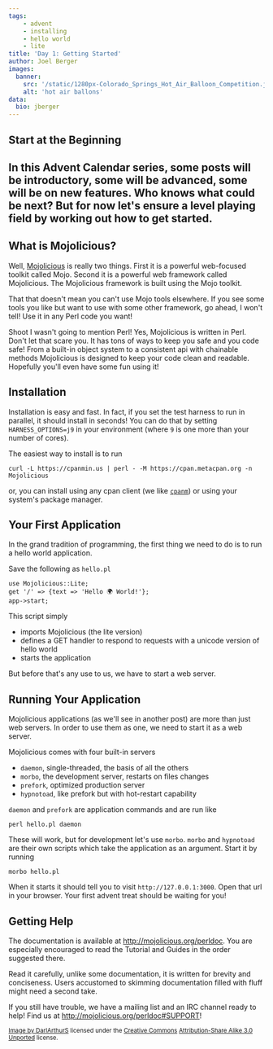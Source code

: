 ```yaml
---
tags:
    - advent
    - installing
    - hello world
    - lite
title: 'Day 1: Getting Started'
author: Joel Berger
images:
  banner:
    src: '/static/1280px-Colorado_Springs_Hot_Air_Balloon_Competition.jpg'
    alt: 'hot air ballons'
data:
  bio: jberger
---
```

## Start at the Beginning

In this Advent Calendar series, some posts will be introductory, some will be advanced, some will be on new features.
Who knows what could be next?
But for now let's ensure a level playing field by working out how to get started.
---
## What is Mojolicious?

Well, [Mojolicious](http://mojolicious.org) is really two things.
First it is a powerful web-focused toolkit called Mojo.
Second it is a powerful web framework called Mojolicious.
The Mojolicious framework is built using the Mojo toolkit.

That that doesn't mean you can't use Mojo tools elsewhere.
If you see some tools you like but want to use with some other framework, go ahead, I won't tell!
Use it in any Perl code you want!

Shoot I wasn't going to mention Perl!
Yes, Mojolicious is written in Perl.
Don't let that scare you.
It has tons of ways to keep you safe and you code safe!
From a built-in object system to a consistent api with chainable methods Mojolicious is designed to keep your code clean and readable.
Hopefully you'll even have some fun using it!

## Installation

Installation is easy and fast.
In fact, if you set the test harness to run in parallel, it should install in seconds!
You can do that by setting `HARNESS_OPTIONS=j9` in your environment (where `9` is one more than your number of cores).

The easiest way to install is to run

    curl -L https://cpanmin.us | perl - -M https://cpan.metacpan.org -n Mojolicious

or, you can install using any cpan client (we like [`cpanm`](https://metacpan.org/pod/App::cpanminus)) or using your system's package manager.

## Your First Application

In the grand tradition of programming, the first thing we need to do is to run a hello world application.

Save the following as `hello.pl`

    use Mojolicious::Lite;
    get '/' => {text => 'Hello 🌍 World!'};
    app->start;

This script simply

- imports Mojolicious (the lite version)
- defines a GET handler to respond to requests with a unicode version of hello world
- starts the application

But before that's any use to us, we have to start a web server.

## Running Your Application

Mojolicious applications (as we'll see in another post) are more than just web servers.
In order to use them as one, we need to start it as a web server.

Mojolicious comes with four built-in servers

- `daemon`, single-threaded, the basis of all the others
- `morbo`, the development server, restarts on files changes
- `prefork`, optimized production server
- `hypnotoad`, like prefork but with hot-restart capability

`daemon` and `prefork` are application commands and are run like

    perl hello.pl daemon

These will work, but for development let's use `morbo`.
`morbo` and `hypnotoad` are their own scripts which take the application as an argument.
Start it by running

    morbo hello.pl

When it starts it should tell you to visit `http://127.0.0.1:3000`.
Open that url in your browser.
Your first advent treat should be waiting for you!

## Getting Help

The documentation is available at <http://mojolicious.org/perldoc>.
You are especially encouraged to read the Tutorial and Guides in the order suggested there.

Read it carefully, unlike some documentation, it is written for brevity and conciseness.
Users accustomed to skimming documentation filled with fluff might need a second take.

If you still have trouble, we have a mailing list and an IRC channel ready to help!
Find us at <http://mojolicious.org/perldoc#SUPPORT>!


<small><a href="https://commons.wikimedia.org/wiki/File:Colorado_Springs_Hot_Air_Balloon_Competition.jpg">Image by DarlArthurS</a> licensed under the <a href="https://en.wikipedia.org/wiki/en:Creative_Commons" class="extiw" title="w:en:Creative Commons">Creative Commons</a> <a rel="nofollow" class="external text" href="//creativecommons.org/licenses/by-sa/3.0/deed.en">Attribution-Share Alike 3.0 Unported</a> license.</small>
